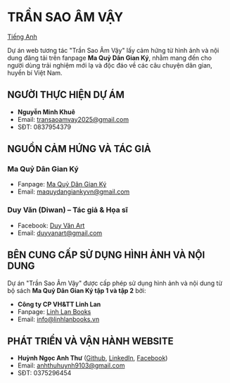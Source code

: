 # TRẦN SAO ÂM VẬY
[Tiếng Anh](README.vi.md)

Dự án web tương tác "Trần Sao Âm Vậy" lấy cảm hứng từ hình ảnh và nội dung đăng tải trên fanpage **Ma Quỷ Dân Gian Ký**, nhằm mang đến cho người dùng trải nghiệm mới lạ và độc đáo về các câu chuyện dân gian, huyền bí Việt Nam.

## NGƯỜI THỰC HIỆN DỰ ÁM
- **Nguyễn Minh Khuê**
- Email: transaoamvay2025@gmail.com
- SĐT: 0837954379

## NGUỒN CẢM HỨNG VÀ TÁC GIẢ

### Ma Quỷ Dân Gian Ký
- Fanpage: [Ma Quỷ Dân Gian Ký](https://www.facebook.com/maquydangianky)
- Email: maquydangiankyvn@gmail.com

### Duy Văn (Diwan) – Tác giả & Họa sĩ
- Facebook: [Duy Văn Art](https://www.facebook.com/duyvanart)
- Email: duyvanart@gmail.com

## BÊN CUNG CẤP SỬ DỤNG HÌNH ẢNH VÀ NỘI DUNG

Dự án "Trần Sao Âm Vậy" được cấp phép sử dụng hình ảnh và nội dung từ bộ sách **Ma Quỷ Dân Gian Ký tập 1 và tập 2** bởi:

- **Công ty CP VH&TT Linh Lan**
- Fanpage: [Linh Lan Books](https://www.facebook.com/@linhlanbooks)
- Email: info@linhlanbooks.vn

## PHÁT TRIỂN VÀ VẬN HÀNH WEBSITE
- **Huỳnh Ngọc Anh Thư** ([Github](https://github.com/panadolextra91), [LinkedIn](www.linkedin.com/in/anhthuhuynh9103), [Facebook](https://www.facebook.com/avoidhooman/))
- Email: anhthuhuynh9103@gmail.com
- SĐT: 0375296454
